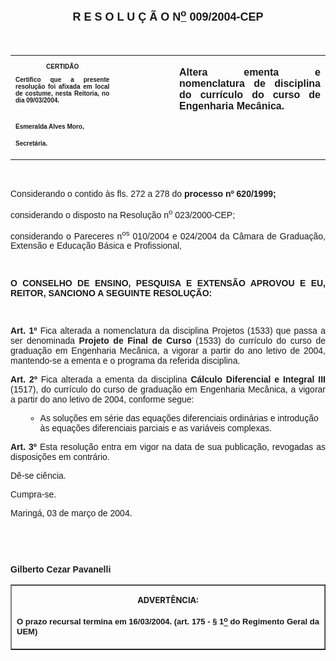 <BODY>

<B><FONT FACE="Arial" SIZE=4><P ALIGN="CENTER"></P>
<P ALIGN="CENTER">R E S O L U &Ccedil; &Atilde; O N<U><SUP>o</U></SUP> 009/2004-CEP</P>
</B></FONT><FONT FACE="Arial"><P ALIGN="CENTER"></P>
<P ALIGN="CENTER">&nbsp;</P></FONT>
<TABLE CELLSPACING=0 BORDER=0 CELLPADDING=7 WIDTH=595>
<TR><TD WIDTH="33%" VALIGN="TOP">
<B><FONT FACE="Arial" SIZE=1><P ALIGN="CENTER">CERTID&Atilde;O</P>
<P ALIGN="JUSTIFY">   Certifico que a presente resolu&ccedil;&atilde;o foi afixada em local de costume, nesta Reitoria, no dia 09/03/2004.</P>
<P ALIGN="JUSTIFY"></P>
<P ALIGN="JUSTIFY">&nbsp;</P>
<P>Esmeralda Alves Moro,</P>
<P>Secret&aacute;ria.</B></FONT></TD>
<TD WIDTH="19%" VALIGN="TOP">&nbsp;</TD>
<TD WIDTH="48%" VALIGN="TOP">
<B><FONT FACE="Arial"><P ALIGN="JUSTIFY">Altera ementa e nomenclatura de disciplina do curr&iacute;culo do curso de Engenharia Mec&acirc;nica.</B></FONT></TD>
</TR>
</TABLE>

<FONT FACE="Arial"><P ALIGN="JUSTIFY"></P>
<P ALIGN="JUSTIFY">&nbsp;</P>
<P ALIGN="JUSTIFY">Considerando o contido &agrave;s fls. 272 a 278 do <B>processo nº 620/1999;</P>
</B><P ALIGN="JUSTIFY">considerando o disposto na Resolu&ccedil;&atilde;o n<SUP>o</SUP> 023/2000-CEP;</P>
<P ALIGN="JUSTIFY">considerando o Pareceres n<SUP>os</SUP> 010/2004 e 024/2004 da C&acirc;mara de Gradua&ccedil;&atilde;o, Extens&atilde;o e Educa&ccedil;&atilde;o B&aacute;sica e Profissional,</P>
<P ALIGN="JUSTIFY"></P>
<P ALIGN="JUSTIFY">&nbsp;</P>
<B><P ALIGN="JUSTIFY">O CONSELHO DE ENSINO, PESQUISA E EXTENS&Atilde;O APROVOU E EU, REITOR, SANCIONO A SEGUINTE RESOLU&Ccedil;&Atilde;O:</P>
</B><DL>
<DT></DT>
</DL>
<B><P ALIGN="JUSTIFY">&nbsp;</P>
<P ALIGN="JUSTIFY">Art. 1º</B>  Fica alterada a nomenclatura da disciplina Projetos (1533) que passa a ser denominada <B>Projeto de Final de Curso </B>(1533) do curr&iacute;culo do curso de gradua&ccedil;&atilde;o em Engenharia Mec&acirc;nica, a vigorar a partir do ano letivo de 2004, mantendo-se a ementa e o programa da referida disciplina.</P>
<B><P ALIGN="JUSTIFY">Art. 2º</B>  Fica alterada a ementa da disciplina <B>C&aacute;lculo Diferencial e Integral III</B> (1517), do curr&iacute;culo do curso de gradua&ccedil;&atilde;o em Engenharia Mec&acirc;nica, a vigorar a partir do ano letivo de 2004, conforme segue:</P>

<UL>

<UL>
<P ALIGN="JUSTIFY"><LI>As solu&ccedil;&otilde;es em s&eacute;rie das equa&ccedil;&otilde;es diferenciais ordin&aacute;rias e  introdu&ccedil;&atilde;o &agrave;s equa&ccedil;&otilde;es diferenciais parciais e as vari&aacute;veis  complexas.</LI></P></UL>
</UL>

<B><P ALIGN="JUSTIFY">Art.  3º  </B>Esta resolu&ccedil;&atilde;o entra em vigor na data de sua publica&ccedil;&atilde;o, revogadas as disposi&ccedil;&otilde;es em contr&aacute;rio.</P>
<P ALIGN="JUSTIFY">D&ecirc;-se ci&ecirc;ncia.</P>
<P ALIGN="JUSTIFY">Cumpra-se.</P>
<P ALIGN="JUSTIFY"></P>
<P ALIGN="JUSTIFY">Maring&aacute;, 03 de mar&ccedil;o de 2004.</P>
<P ALIGN="JUSTIFY"></P>
<P ALIGN="JUSTIFY">&nbsp;</P>
<P ALIGN="JUSTIFY">&nbsp;</P>
<B><P ALIGN="JUSTIFY">Gilberto Cezar Pavanelli</P></B></FONT>
<TABLE BORDER CELLSPACING=1 CELLPADDING=4 WIDTH=207>
<TR><TD VALIGN="TOP">
<B><FONT SIZE=2><P ALIGN="CENTER">ADVERT&Ecirc;NCIA:</P>
</FONT><FONT FACE="Arial" SIZE=2><P ALIGN="JUSTIFY">O prazo recursal termina em 16/03/2004. (art. 175 - § 1<U><SUP>o</U></SUP> do Regimento Geral da UEM)</B></FONT></TD>
</TR>
</TABLE>

<DL>
<DT ALIGN="RIGHT"></DT>
</DL></BODY>
